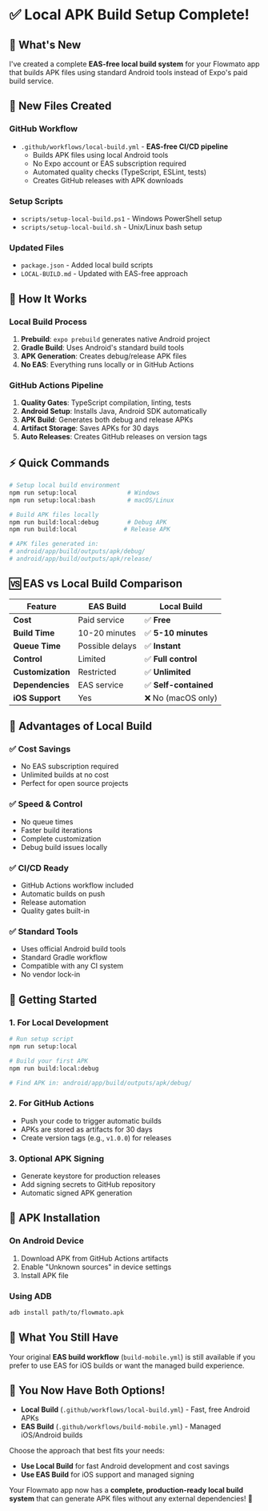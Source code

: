 # ✅ Local APK Build Setup Complete!

## 🎉 What's New

I've created a complete **EAS-free local build system** for your Flowmato app that builds APK files using standard Android tools instead of Expo's paid build service.

## 📁 New Files Created

### GitHub Workflow
- `.github/workflows/local-build.yml` - **EAS-free CI/CD pipeline**
  - Builds APK files using local Android tools
  - No Expo account or EAS subscription required
  - Automated quality checks (TypeScript, ESLint, tests)
  - Creates GitHub releases with APK downloads

### Setup Scripts
- `scripts/setup-local-build.ps1` - Windows PowerShell setup
- `scripts/setup-local-build.sh` - Unix/Linux bash setup

### Updated Files
- `package.json` - Added local build scripts
- `LOCAL-BUILD.md` - Updated with EAS-free approach

## 🚀 How It Works

### Local Build Process
1. **Prebuild**: `expo prebuild` generates native Android project
2. **Gradle Build**: Uses Android's standard build tools
3. **APK Generation**: Creates debug/release APK files
4. **No EAS**: Everything runs locally or in GitHub Actions

### GitHub Actions Pipeline
1. **Quality Gates**: TypeScript compilation, linting, tests
2. **Android Setup**: Installs Java, Android SDK automatically
3. **APK Build**: Generates both debug and release APKs
4. **Artifact Storage**: Saves APKs for 30 days
5. **Auto Releases**: Creates GitHub releases on version tags

## ⚡ Quick Commands

```bash
# Setup local build environment
npm run setup:local              # Windows
npm run setup:local:bash         # macOS/Linux

# Build APK files locally
npm run build:local:debug        # Debug APK
npm run build:local             # Release APK

# APK files generated in:
# android/app/build/outputs/apk/debug/
# android/app/build/outputs/apk/release/
```

## 🆚 EAS vs Local Build Comparison

| Feature | EAS Build | **Local Build** |
|---------|-----------|-----------------|
| **Cost** | Paid service | ✅ **Free** |
| **Build Time** | 10-20 minutes | ✅ **5-10 minutes** |
| **Queue Time** | Possible delays | ✅ **Instant** |
| **Control** | Limited | ✅ **Full control** |
| **Customization** | Restricted | ✅ **Unlimited** |
| **Dependencies** | EAS service | ✅ **Self-contained** |
| **iOS Support** | Yes | ❌ No (macOS only) |

## 🎯 Advantages of Local Build

### ✅ **Cost Savings**
- No EAS subscription required
- Unlimited builds at no cost
- Perfect for open source projects

### ✅ **Speed & Control**
- No queue times
- Faster build iterations
- Complete customization
- Debug build issues locally

### ✅ **CI/CD Ready**
- GitHub Actions workflow included
- Automatic builds on push
- Release automation
- Quality gates built-in

### ✅ **Standard Tools**
- Uses official Android build tools
- Standard Gradle workflow
- Compatible with any CI system
- No vendor lock-in

## 🚀 Getting Started

### 1. **For Local Development**
```bash
# Run setup script
npm run setup:local

# Build your first APK
npm run build:local:debug

# Find APK in: android/app/build/outputs/apk/debug/
```

### 2. **For GitHub Actions**
- Push your code to trigger automatic builds
- APKs are stored as artifacts for 30 days
- Create version tags (e.g., `v1.0.0`) for releases

### 3. **Optional APK Signing**
- Generate keystore for production releases
- Add signing secrets to GitHub repository
- Automatic signed APK generation

## 📱 APK Installation

### On Android Device
1. Download APK from GitHub Actions artifacts
2. Enable "Unknown sources" in device settings
3. Install APK file

### Using ADB
```bash
adb install path/to/flowmato.apk
```

## 🔧 What You Still Have

Your original **EAS build workflow** (`build-mobile.yml`) is still available if you prefer to use EAS for iOS builds or want the managed build experience.

## 🎊 **You Now Have Both Options!**

- **Local Build** (`.github/workflows/local-build.yml`) - Fast, free Android APKs
- **EAS Build** (`.github/workflows/build-mobile.yml`) - Managed iOS/Android builds

Choose the approach that best fits your needs:
- **Use Local Build** for fast Android development and cost savings
- **Use EAS Build** for iOS support and managed signing

Your Flowmato app now has a **complete, production-ready local build system** that can generate APK files without any external dependencies! 🚀